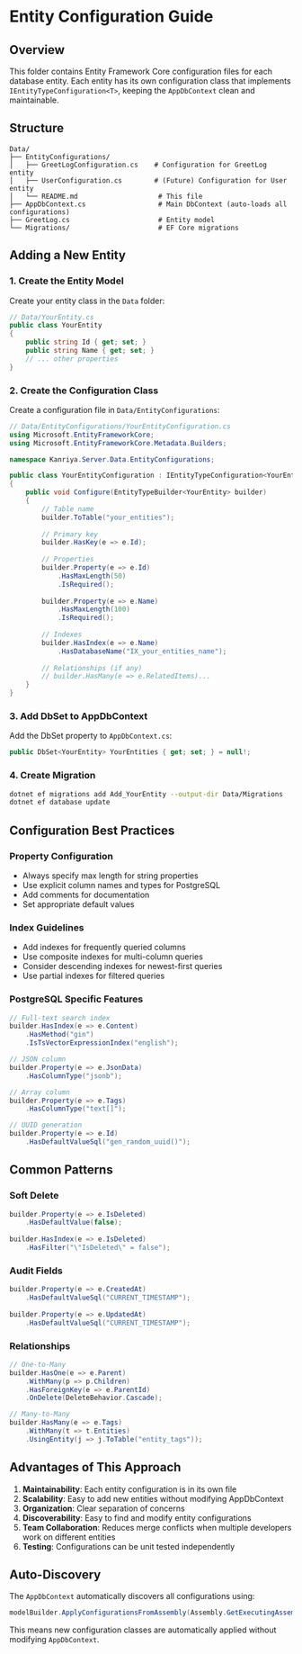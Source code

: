# Entity Configuration Guide

## Overview
This folder contains Entity Framework Core configuration files for each database entity. Each entity has its own configuration class that implements `IEntityTypeConfiguration<T>`, keeping the `AppDbContext` clean and maintainable.

## Structure
```
Data/
├── EntityConfigurations/
│   ├── GreetLogConfiguration.cs    # Configuration for GreetLog entity
│   ├── UserConfiguration.cs        # (Future) Configuration for User entity
│   └── README.md                    # This file
├── AppDbContext.cs                  # Main DbContext (auto-loads all configurations)
├── GreetLog.cs                      # Entity model
└── Migrations/                      # EF Core migrations
```

## Adding a New Entity

### 1. Create the Entity Model
Create your entity class in the `Data` folder:
```csharp
// Data/YourEntity.cs
public class YourEntity
{
    public string Id { get; set; }
    public string Name { get; set; }
    // ... other properties
}
```

### 2. Create the Configuration Class
Create a configuration file in `Data/EntityConfigurations`:
```csharp
// Data/EntityConfigurations/YourEntityConfiguration.cs
using Microsoft.EntityFrameworkCore;
using Microsoft.EntityFrameworkCore.Metadata.Builders;

namespace Kanriya.Server.Data.EntityConfigurations;

public class YourEntityConfiguration : IEntityTypeConfiguration<YourEntity>
{
    public void Configure(EntityTypeBuilder<YourEntity> builder)
    {
        // Table name
        builder.ToTable("your_entities");
        
        // Primary key
        builder.HasKey(e => e.Id);
        
        // Properties
        builder.Property(e => e.Id)
            .HasMaxLength(50)
            .IsRequired();
            
        builder.Property(e => e.Name)
            .HasMaxLength(100)
            .IsRequired();
        
        // Indexes
        builder.HasIndex(e => e.Name)
            .HasDatabaseName("IX_your_entities_name");
        
        // Relationships (if any)
        // builder.HasMany(e => e.RelatedItems)...
    }
}
```

### 3. Add DbSet to AppDbContext
Add the DbSet property to `AppDbContext.cs`:
```csharp
public DbSet<YourEntity> YourEntities { get; set; } = null!;
```

### 4. Create Migration
```bash
dotnet ef migrations add Add_YourEntity --output-dir Data/Migrations
dotnet ef database update
```

## Configuration Best Practices

### Property Configuration
- Always specify max length for string properties
- Use explicit column names and types for PostgreSQL
- Add comments for documentation
- Set appropriate default values

### Index Guidelines
- Add indexes for frequently queried columns
- Use composite indexes for multi-column queries
- Consider descending indexes for newest-first queries
- Use partial indexes for filtered queries

### PostgreSQL Specific Features
```csharp
// Full-text search index
builder.HasIndex(e => e.Content)
    .HasMethod("gin")
    .IsTsVectorExpressionIndex("english");

// JSON column
builder.Property(e => e.JsonData)
    .HasColumnType("jsonb");

// Array column
builder.Property(e => e.Tags)
    .HasColumnType("text[]");

// UUID generation
builder.Property(e => e.Id)
    .HasDefaultValueSql("gen_random_uuid()");
```

## Common Patterns

### Soft Delete
```csharp
builder.Property(e => e.IsDeleted)
    .HasDefaultValue(false);
    
builder.HasIndex(e => e.IsDeleted)
    .HasFilter("\"IsDeleted\" = false");
```

### Audit Fields
```csharp
builder.Property(e => e.CreatedAt)
    .HasDefaultValueSql("CURRENT_TIMESTAMP");
    
builder.Property(e => e.UpdatedAt)
    .HasDefaultValueSql("CURRENT_TIMESTAMP");
```

### Relationships
```csharp
// One-to-Many
builder.HasOne(e => e.Parent)
    .WithMany(p => p.Children)
    .HasForeignKey(e => e.ParentId)
    .OnDelete(DeleteBehavior.Cascade);

// Many-to-Many
builder.HasMany(e => e.Tags)
    .WithMany(t => t.Entities)
    .UsingEntity(j => j.ToTable("entity_tags"));
```

## Advantages of This Approach

1. **Maintainability**: Each entity configuration is in its own file
2. **Scalability**: Easy to add new entities without modifying AppDbContext
3. **Organization**: Clear separation of concerns
4. **Discoverability**: Easy to find and modify entity configurations
5. **Team Collaboration**: Reduces merge conflicts when multiple developers work on different entities
6. **Testing**: Configurations can be unit tested independently

## Auto-Discovery
The `AppDbContext` automatically discovers all configurations using:
```csharp
modelBuilder.ApplyConfigurationsFromAssembly(Assembly.GetExecutingAssembly());
```

This means new configuration classes are automatically applied without modifying `AppDbContext`.